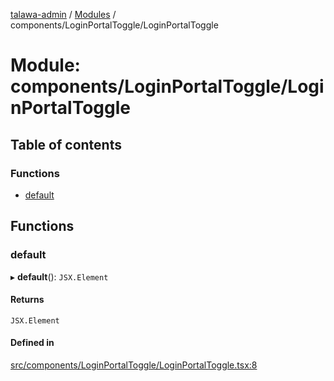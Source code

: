 [talawa-admin](../README.md) / [Modules](../modules.md) / components/LoginPortalToggle/LoginPortalToggle

# Module: components/LoginPortalToggle/LoginPortalToggle

## Table of contents

### Functions

- [default](components_LoginPortalToggle_LoginPortalToggle.md#default)

## Functions

### default

▸ **default**(): `JSX.Element`

#### Returns

`JSX.Element`

#### Defined in

[src/components/LoginPortalToggle/LoginPortalToggle.tsx:8](https://github.com/meetulr/talawa-admin/blob/e3073a7/src/components/LoginPortalToggle/LoginPortalToggle.tsx#L8)
